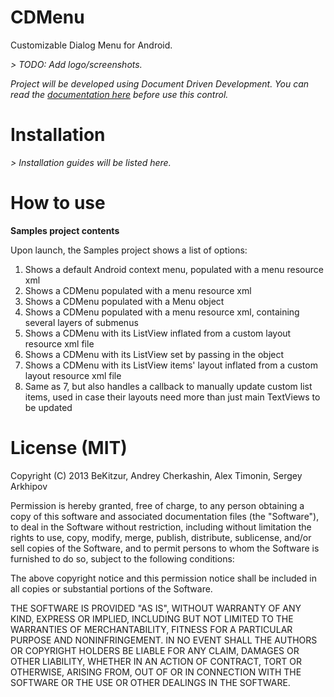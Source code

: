 CDMenu
======

Customizable Dialog Menu for Android.

*> TODO: Add logo/screenshots.*

*Project will be developed using Document Driven Development. You can read the [documentation here](https://github.com/BeKitzur/CDMenu/wiki) before use this control.*

Installation
============

*> Installation guides will be listed here.*

How to use
==========

**Samples project contents**

Upon launch, the Samples project shows a list of options:

1. Shows a default Android context menu, populated with a menu resource xml
2. Shows a CDMenu populated with a menu resource xml
3. Shows a CDMenu populated with a Menu object
4. Shows a CDMenu populated with a menu resource xml, containing several layers of submenus
5. Shows a CDMenu with its ListView inflated from a custom layout resource xml file
6. Shows a CDMenu with its ListView set by passing in the object
7. Shows a CDMenu with its ListView items' layout inflated from a custom layout resource xml file
8. Same as 7, but also handles a callback to manually update custom list items, used in case their layouts need more than just main TextViews to be updated

License (MIT)
=============

Copyright (C) 2013 BeKitzur, Andrey Cherkashin, Alex Timonin, Sergey Arkhipov

Permission is hereby granted, free of charge, to any person obtaining a copy of this software and associated documentation files (the "Software"), to deal in the Software without restriction, including without limitation the rights to use, copy, modify, merge, publish, distribute, sublicense, and/or sell copies of the Software, and to permit persons to whom the Software is furnished to do so, subject to the following conditions:

The above copyright notice and this permission notice shall be included in all copies or substantial portions of the Software.

THE SOFTWARE IS PROVIDED "AS IS", WITHOUT WARRANTY OF ANY KIND, EXPRESS OR IMPLIED, INCLUDING BUT NOT LIMITED TO THE WARRANTIES OF MERCHANTABILITY, FITNESS FOR A PARTICULAR PURPOSE AND NONINFRINGEMENT. IN NO EVENT SHALL THE AUTHORS OR COPYRIGHT HOLDERS BE LIABLE FOR ANY CLAIM, DAMAGES OR OTHER LIABILITY, WHETHER IN AN ACTION OF CONTRACT, TORT OR OTHERWISE, ARISING FROM, OUT OF OR IN CONNECTION WITH THE SOFTWARE OR THE USE OR OTHER DEALINGS IN THE SOFTWARE.
